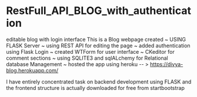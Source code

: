 # RestFull_API_BLOG_with_authentication
editable blog with login interface 
This is a Blog webpage created 
        ~ USING FLASK Server
        ~ using REST API for editing the page
        ~ added authentication using Flask Login
        ~ created WTForm for user interface
        ~ CKeditor for comment sections
        ~ using SQLITE3 and sqlALchemy for Relational database Management
        ~ hosted the app using heroku  -- > https://divya-blog.herokuapp.com/
        
I have entirely concentrated task on backend development using FLASK and the frontend structure is actually
downloaded for free from startbootstrap
